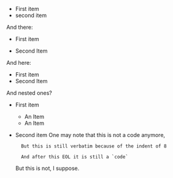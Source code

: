 * First item
* second item

And there:

- First item

- Second Item

And here:

+ First item
+ Second Item

And nested ones?

* First item
    + An Item
    + An Item
* Second item
    One may note that this is not a code anymore,

        But this is still verbatim because of the indent of 8

        And after this EOL it is still a `code`

    But this is not, I suppose.